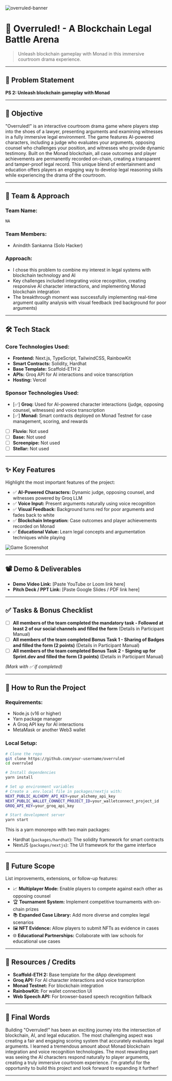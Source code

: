 ![overruled-banner](https://github.com/user-attachments/assets/a1493b84-e4e2-456e-a791-ce35ee2bcf2f)

# 🚀 Overruled! - A Blockchain Legal Battle Arena

> Unleash blockchain gameplay with Monad in this immersive courtroom drama experience.

---

## 📌 Problem Statement

**PS 2: Unleash blockchain gameplay with Monad**

---

## 🎯 Objective

"Overruled!" is an interactive courtroom drama game where players step into the shoes of a lawyer, presenting arguments and examining witnesses in a fully immersive legal environment. The game features AI-powered characters, including a judge who evaluates your arguments, opposing counsel who challenges your position, and witnesses who provide dynamic testimony. Built on the Monad blockchain, all case outcomes and player achievements are permanently recorded on-chain, creating a transparent and tamper-proof legal record. This unique blend of entertainment and education offers players an engaging way to develop legal reasoning skills while experiencing the drama of the courtroom.

---

## 🧠 Team & Approach

### Team Name:
`NA`

### Team Members:
- Anindith Sankanna (Solo Hacker)

### Approach:
- I chose this problem to combine my interest in legal systems with blockchain technology and AI
- Key challenges included integrating voice recognition, creating responsive AI character interactions, and implementing Monad blockchain integration
- The breakthrough moment was successfully implementing real-time argument quality analysis with visual feedback (red background for poor arguments)

---

## 🛠️ Tech Stack

### Core Technologies Used:
- **Frontend:** Next.js, TypeScript, TailwindCSS, RainbowKit
- **Smart Contracts:** Solidity, Hardhat
- **Base Template:** Scaffold-ETH 2
- **APIs:** Groq API for AI interactions and voice transcription
- **Hosting:** Vercel

### Sponsor Technologies Used:
- [✅] **Groq:** Used for AI-powered character interactions (judge, opposing counsel, witnesses) and voice transcription
- [✅] **Monad:** Smart contracts deployed on Monad Testnet for case management, scoring, and rewards
- [ ] **Fluvio:** Not used
- [ ] **Base:** Not used
- [ ] **Screenpipe:** Not used
- [ ] **Stellar:** Not used
---

## ✨ Key Features

Highlight the most important features of the project:

- ✅ **AI-Powered Characters:** Dynamic judge, opposing counsel, and witnesses powered by Groq LLM
- ✅ **Voice Input:** Present arguments naturally using voice recognition
- ✅ **Visual Feedback:** Background turns red for poor arguments and fades back to white
- ✅ **Blockchain Integration:** Case outcomes and player achievements recorded on Monad
- ✅ **Educational Value:** Learn legal concepts and argumentation techniques while playing

![Game Screenshot](https://example.com/screenshot.png) <!-- Replace with actual screenshot URL -->

---

## 📽️ Demo & Deliverables

- **Demo Video Link:** [Paste YouTube or Loom link here]
- **Pitch Deck / PPT Link:** [Paste Google Slides / PDF link here]

---

## ✅ Tasks & Bonus Checklist

- [ ] **All members of the team completed the mandatory task - Followed at least 2 of our social channels and filled the form** (Details in Participant Manual)
- [ ] **All members of the team completed Bonus Task 1 - Sharing of Badges and filled the form (2 points)**  (Details in Participant Manual)
- [ ] **All members of the team completed Bonus Task 2 - Signing up for Sprint.dev and filled the form (3 points)**  (Details in Participant Manual)

*(Mark with ✅ if completed)*

---

## 🧪 How to Run the Project

### Requirements:
- Node.js (v16 or higher)
- Yarn package manager
- A Groq API key for AI interactions
- MetaMask or another Web3 wallet

### Local Setup:
```bash
# Clone the repo
git clone https://github.com/your-username/overruled
cd overruled

# Install dependencies
yarn install

# Set up environment variables
# Create a .env.local file in packages/nextjs with:
NEXT_PUBLIC_ALCHEMY_API_KEY=your_alchemy_api_key
NEXT_PUBLIC_WALLET_CONNECT_PROJECT_ID=your_walletconnect_project_id
GROQ_API_KEY=your_groq_api_key

# Start development server
yarn start
```

This is a yarn monorepo with two main packages:
- Hardhat (`packages/hardhat`): The solidity framework for smart contracts
- NextJS (`packages/nextjs`): The UI framework for the game interface

---

## 🧬 Future Scope

List improvements, extensions, or follow-up features:

- 📈 **Multiplayer Mode:** Enable players to compete against each other as opposing counsel
- 🏆 **Tournament System:** Implement competitive tournaments with on-chain prizes
- 📚 **Expanded Case Library:** Add more diverse and complex legal scenarios
- 🖼️ **NFT Evidence:** Allow players to submit NFTs as evidence in cases
- 🌐 **Educational Partnerships:** Collaborate with law schools for educational use cases

---

## 📎 Resources / Credits

- **Scaffold-ETH 2:** Base template for the dApp development
- **Groq API:** For AI character interactions and voice transcription
- **Monad Testnet:** For blockchain integration
- **RainbowKit:** For wallet connection UI
- **Web Speech API:** For browser-based speech recognition fallback

---

## 🏁 Final Words

Building "Overruled!" has been an exciting journey into the intersection of blockchain, AI, and legal education. The most challenging aspect was creating a fair and engaging scoring system that accurately evaluates legal arguments. I learned a tremendous amount about Monad blockchain integration and voice recognition technologies. The most rewarding part was seeing the AI characters respond naturally to player arguments, creating a truly immersive courtroom experience. I'm grateful for the opportunity to build this project and look forward to expanding it further!

---
